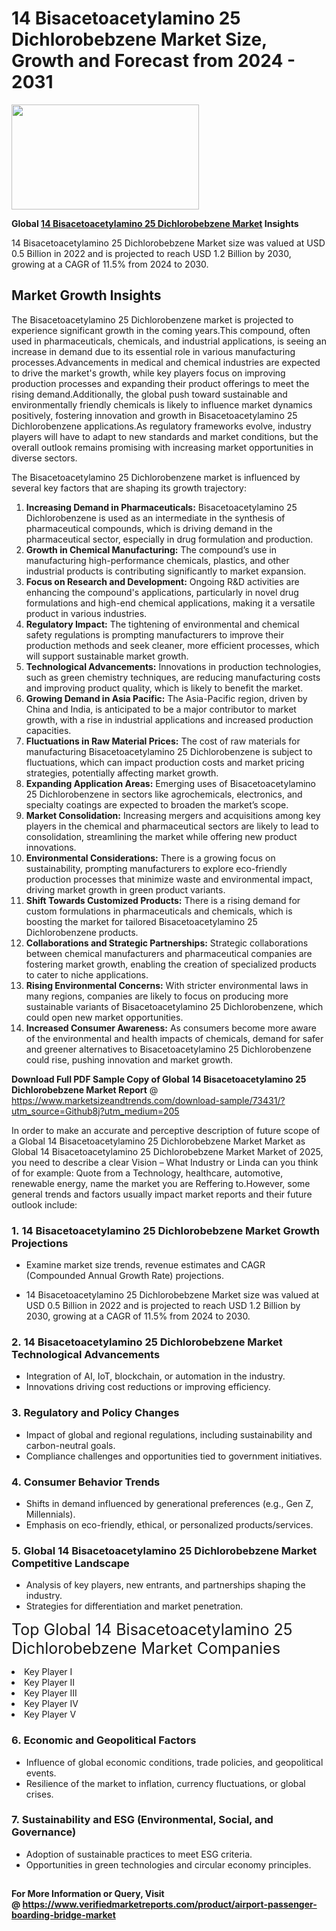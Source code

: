 <H1>14 Bisacetoacetylamino 25 Dichlorobebzene Market Size, Growth and Forecast from 2024 - 2031</H1><img class="aligncenter size-medium wp-image-584254" src="https://thirdeyenews.in/wp-content/uploads/2024/09/Global-Market-Research-300x168.jpeg" alt="" width="300" height="168" /><p><strong>Global&nbsp;<a href="https://www.marketsizeandtrends.com/download-sample/73431/?utm_source=Github8j?utm_medium=205">14 Bisacetoacetylamino 25 Dichlorobebzene Market</a> Insights</strong></p><p>14 Bisacetoacetylamino 25 Dichlorobebzene Market size was valued at USD 0.5 Billion in 2022 and is projected to reach USD 1.2 Billion by 2030, growing at a CAGR of 11.5% from 2024 to 2030.</p><p><h2>Market Growth Insights</h2> <p>The Bisacetoacetylamino 25 Dichlorobenzene market is projected to experience significant growth in the coming years.This compound, often used in pharmaceuticals, chemicals, and industrial applications, is seeing an increase in demand due to its essential role in various manufacturing processes.Advancements in medical and chemical industries are expected to drive the market's growth, while key players focus on improving production processes and expanding their product offerings to meet the rising demand.Additionally, the global push toward sustainable and environmentally friendly chemicals is likely to influence market dynamics positively, fostering innovation and growth in Bisacetoacetylamino 25 Dichlorobenzene applications.As regulatory frameworks evolve, industry players will have to adapt to new standards and market conditions, but the overall outlook remains promising with increasing market opportunities in diverse sectors.</p> <p>The Bisacetoacetylamino 25 Dichlorobenzene market is influenced by several key factors that are shaping its growth trajectory:</p> <ol> <li><strong>Increasing Demand in Pharmaceuticals:</strong> Bisacetoacetylamino 25 Dichlorobenzene is used as an intermediate in the synthesis of pharmaceutical compounds, which is driving demand in the pharmaceutical sector, especially in drug formulation and production.</li> <li><strong>Growth in Chemical Manufacturing:</strong> The compound’s use in manufacturing high-performance chemicals, plastics, and other industrial products is contributing significantly to market expansion.</li> <li><strong>Focus on Research and Development:</strong> Ongoing R&D activities are enhancing the compound's applications, particularly in novel drug formulations and high-end chemical applications, making it a versatile product in various industries.</li> <li><strong>Regulatory Impact:</strong> The tightening of environmental and chemical safety regulations is prompting manufacturers to improve their production methods and seek cleaner, more efficient processes, which will support sustainable market growth.</li> <li><strong>Technological Advancements:</strong> Innovations in production technologies, such as green chemistry techniques, are reducing manufacturing costs and improving product quality, which is likely to benefit the market.</li> <li><strong>Growing Demand in Asia Pacific:</strong> The Asia-Pacific region, driven by China and India, is anticipated to be a major contributor to market growth, with a rise in industrial applications and increased production capacities.</li> <li><strong>Fluctuations in Raw Material Prices:</strong> The cost of raw materials for manufacturing Bisacetoacetylamino 25 Dichlorobenzene is subject to fluctuations, which can impact production costs and market pricing strategies, potentially affecting market growth.</li> <li><strong>Expanding Application Areas:</strong> Emerging uses of Bisacetoacetylamino 25 Dichlorobenzene in sectors like agrochemicals, electronics, and specialty coatings are expected to broaden the market’s scope.</li> <li><strong>Market Consolidation:</strong> Increasing mergers and acquisitions among key players in the chemical and pharmaceutical sectors are likely to lead to consolidation, streamlining the market while offering new product innovations.</li> <li><strong>Environmental Considerations:</strong> There is a growing focus on sustainability, prompting manufacturers to explore eco-friendly production processes that minimize waste and environmental impact, driving market growth in green product variants.</li> <li><strong>Shift Towards Customized Products:</strong> There is a rising demand for custom formulations in pharmaceuticals and chemicals, which is boosting the market for tailored Bisacetoacetylamino 25 Dichlorobenzene products.</li> <li><strong>Collaborations and Strategic Partnerships:</strong> Strategic collaborations between chemical manufacturers and pharmaceutical companies are fostering market growth, enabling the creation of specialized products to cater to niche applications.</li> <li><strong>Rising Environmental Concerns:</strong> With stricter environmental laws in many regions, companies are likely to focus on producing more sustainable variants of Bisacetoacetylamino 25 Dichlorobenzene, which could open new market opportunities.</li> <li><strong>Increased Consumer Awareness:</strong> As consumers become more aware of the environmental and health impacts of chemicals, demand for safer and greener alternatives to Bisacetoacetylamino 25 Dichlorobenzene could rise, pushing innovation and market growth.</li> </ol> <p><span class=""><strong>Download Full PDF Sample Copy of Global 14 Bisacetoacetylamino 25 Dichlorobebzene Market Report</strong> @ <a href="https://www.marketsizeandtrends.com/download-sample/73431/?utm_source=Github8j?utm_medium=205" target="_blank">https://www.marketsizeandtrends.com/download-sample/73431/?utm_source=Github8j?utm_medium=205</a></span></p><p>In order to make an accurate and perceptive description of future scope of a Global&nbsp;14 Bisacetoacetylamino 25 Dichlorobebzene Market Market as Global&nbsp;14 Bisacetoacetylamino 25 Dichlorobebzene Market Market of 2025, you need to describe a clear Vision &ndash; What Industry or Linda can you think of for example: Quote from a Technology, healthcare, automotive, renewable energy, name the market you are Reffering to.However, some general trends and factors usually impact market reports and their future outlook include:</p><h3>1.&nbsp;<strong>14 Bisacetoacetylamino 25 Dichlorobebzene Market Growth Projections</strong></h3><ul><li>Examine market size trends, revenue estimates and CAGR (Compounded Annual Growth Rate) projections.</li><li><p>14 Bisacetoacetylamino 25 Dichlorobebzene Market size was valued at USD 0.5 Billion in 2022 and is projected to reach USD 1.2 Billion by 2030, growing at a CAGR of 11.5% from 2024 to 2030.</p></li></ul><h3>2.&nbsp;<strong>14 Bisacetoacetylamino 25 Dichlorobebzene Market Technological Advancements</strong></h3><ul><li>Integration of AI, IoT, blockchain, or automation in the industry.</li><li>Innovations driving cost reductions or improving efficiency.</li></ul><h3>3.&nbsp;<strong>Regulatory and Policy Changes</strong></h3><ul><li>Impact of global and regional regulations, including sustainability and carbon-neutral goals.</li><li>Compliance challenges and opportunities tied to government initiatives.</li></ul><h3>4.&nbsp;<strong>Consumer Behavior Trends</strong></h3><ul><li>Shifts in demand influenced by generational preferences (e.g., Gen Z, Millennials).</li><li>Emphasis on eco-friendly, ethical, or personalized products/services.</li></ul><h3>5.&nbsp;<strong>Global 14 Bisacetoacetylamino 25 Dichlorobebzene Market Competitive Landscape</strong></h3><ul><li>Analysis of key players, new entrants, and partnerships shaping the industry.</li><li>Strategies for differentiation and market penetration.</li></ul><p data-pm-slice="1 1 []"><span style="color: inherit; font-family: inherit; font-size: 25px;">Top Global 14 Bisacetoacetylamino 25 Dichlorobebzene Market Companies</span></p><div class="" data-test-id=""><p><li>Key Player I</li><li> Key Player II</li><li> Key Player III</li><li> Key Player IV</li><li> Key Player V</li></p></div><h3>6.&nbsp;<strong>Economic and Geopolitical Factors</strong></h3><ul><li>Influence of global economic conditions, trade policies, and geopolitical events.</li><li>Resilience of the market to inflation, currency fluctuations, or global crises.</li></ul><h3>7.&nbsp;<strong>Sustainability and ESG (Environmental, Social, and Governance)</strong></h3><ul><li>Adoption of sustainable practices to meet ESG criteria.</li><li>Opportunities in green technologies and circular economy principles.</li></ul><h2><strong style="font-size: 14px;">For More Information or Query, Visit @&nbsp;</strong><a style="background-color: #ffffff; font-size: 14px;" href="https://www.marketsizeandtrends.com/report/14-bisacetoacetylamino-25-dichlorobebzene-market/" target="_blank">https://www.verifiedmarketreports.com/product/airport-passenger-boarding-bridge-market</a></h2>